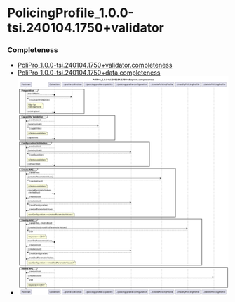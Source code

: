 # PolicingProfile_1.0.0-tsi.240104.1750+validator

### Completeness
- [PoliPro_1.0.0-tsi.240104.1750+validator.completeness](./Completeness/PoliPro_1.0.0-tsi.240104.1750+validator.completeness.json)  
- [PoliPro_1.0.0-tsi.240104.1750+data.completeness](./Completeness/PoliPro_1.0.0-tsi.240104.1750+data.completeness.json)  
- ![PoliPro_1.0.0-tsi.240104.1750+diagram.completeness](./Completeness/PoliPro_1.0.0-tsi.240104.1750+diagram.completeness.png)  